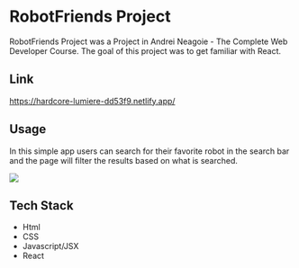 # RobotFriends Project

RobotFriends Project was a Project in Andrei Neagoie - The Complete Web Developer Course. The goal of this project was to get familiar with React.

## Link

https://hardcore-lumiere-dd53f9.netlify.app/

## Usage

In this simple app users can search for their favorite robot in the search bar and the page will filter the results based on what is searched.

![](project_demo.gif)

## Tech Stack

- Html
- CSS
- Javascript/JSX
- React
